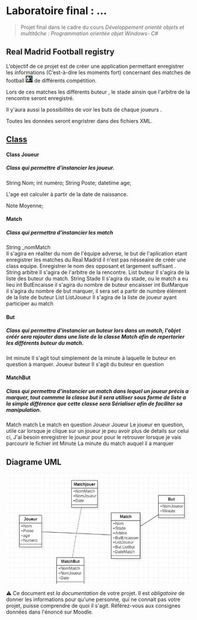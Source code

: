 # Laboratoire final : ... #

> Projet final dans le cadre du cours *Développement orienté objets et multitâche : Programmation orientée objet Windows- C#*

## Real Madrid  Football registry ##

L’objectif de ce projet est de créer une application permettant enregistrer les informations (C’est-à-dire les moments fort) concernant des matches de football ![alt](./260px-Football_Pallo_valmiina-cropped.jpg) de différents compétition. 

Lors de ces matches les différents buteur , le stade ainsin que l'arbitre de la rencontre seront enregistré. 

Il y'aura aussi la possibilités de voir les buts de chaque joueurs .

Toutes les données seront engristrer dans des fichiers XML.


## <u>Class</u> ##



#### Class Joueur  ####

##### Class qui permettre d'instancier les joueur.

String Nom;
int numéro;
String Poste;
datetime age; 

L'age est calculer à partir de la date de naissance.

Note Moyenne;

#### Match ####

##### Class qui permettra  d'instancier les match

 String _nomMatch  
  Il s'agira en réaliter du nom de l'équipe adverse, le but de l'aplication etant enregistrer les matches du Real Madrid il n'est pas nésseaire de créér une class equipe. Enregistrer le nom des opposant et largement suffisant .
 String arbitre 
  Il s'agira de l'arbitre de la rencontre.
  List<but> buteur
  Il s'agira de la liste des buteur du match.
  String Stade 
  Il s'agira du stade, ou le match a eu lieu
 int ButEncaisse 
  il s'agira du nombre de buteur encaisser 
  int ButMarque 
  il s'agira du nombre de but marquer, il sera set a partir de numbre élément de la liste de buteur
  List<Joueur> ListJoueur
  Il s'agira de la liste de joueur ayant  participer au match
  
  
#### But ####

##### Class qui permettra  d'instancier un buteur lors dans un match, l'objet créér sera rajouter dans une liste de la classe Match afin de repertorier les différents buteur du match.
  
  Int minute 
  Il s'agit tout simplement de la minute à laquelle le buteur en question à marquer.
  Joueur buteur
  Il s'agit du buteur en question
  
#### MatchBut ####

##### Class qui permettra  d'instancier un match dans lequel un joueur précis a marquer, tout commme la classe but il sera utiliser sous forme de liste a la simple différence que cette classe sera Sérialiser afin de faciliter sa manipulation.
  
 Match match 
  Le match en question 
 Joueur Joueur
  Le joueur en question, utile car lorsque je clique sur un joueur je peu avoir plus de details sur celui ci, J'ai besoin enregistrer le joueur pour pour le retrouver lorsque je vais parcourir le fichier
  int Minute
  La minute du match auquel il a marquer 


## Diagrame UML

![alt](./UML.jpg)


  
  
  








⚠️ Ce document est *la documentation* de votre projet. Il est *obligatoire* de donner les informations pour qu'une personne, qui ne connait pas votre projet, puisse comprendre de quoi il s'agit. Référez-vous aux consignes données dans l'énoncé sur Moodle.
